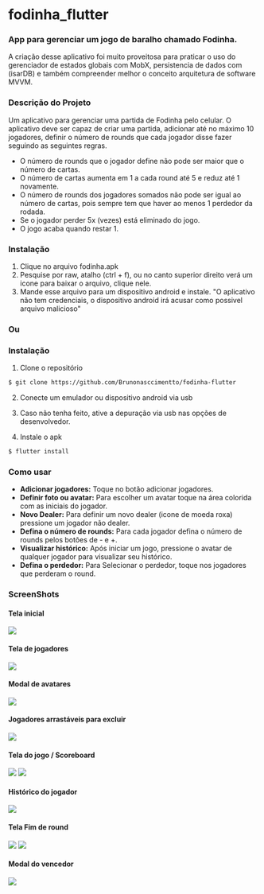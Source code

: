 # fodinha_flutter

### App para gerenciar um jogo de baralho chamado Fodinha.
A criação desse aplicativo foi muito proveitosa para praticar o uso do gerenciador de estados globais com MobX, persistencia de dados com (isarDB) e também compreender melhor o conceito arquitetura de software MVVM.

### Descrição do Projeto
Um aplicativo para gerenciar uma partida de Fodinha pelo celular. 
O aplicativo deve ser capaz de criar uma partida, adicionar até no máximo 10 jogadores, definir o número de rounds que cada jogador disse fazer seguindo as seguintes regras.

- O número de rounds que o jogador define não pode ser maior que o número de cartas.
- O número de cartas aumenta em 1 a cada round até 5 e reduz até 1 novamente.
- O número de rounds dos jogadores somados não pode ser igual ao número de cartas, pois sempre tem que haver ao menos 1 perdedor da rodada.
- Se o jogador perder 5x (vezes) está eliminado do jogo.
- O jogo acaba quando restar 1.


### Instalação
1. Clique no arquivo fodinha.apk
2. Pesquise por raw, atalho (ctrl + f), ou no canto superior direito verá um icone para baixar o arquivo, clique nele.
3. Mande esse arquivo para um dispositivo android e instale. "O aplicativo não tem credenciais, o dispositivo android irá acusar como possivel arquivo malicioso"

### Ou

### Instalação
1. Clone o repositório
```bash
$ git clone https://github.com/Brunonasccimentto/fodinha-flutter
```

2. Conecte um emulador ou dispositivo android via usb
3. Caso não tenha feito, ative a depuração via usb nas opções de desenvolvedor. 

4. Instale o apk
```bash
$ flutter install
```

### Como usar
- **Adicionar jogadores:** Toque no botão adicionar jogadores.
- **Definir foto ou avatar:** Para escolher um avatar toque na área colorida com as iniciais do jogador.
- **Novo Dealer:** Para definir um novo dealer (icone de moeda roxa) pressione um jogador não dealer.
- **Defina o número de rounds:** Para cada jogador defina o número de rounds pelos botões de - e +.
- **Visualizar histórico:** Após iniciar um jogo, pressione o avatar de qualquer jogador para visualizar seu histórico.
- **Defina o perdedor:** Para Selecionar o perdedor, toque nos jogadores que perderam o round.

### ScreenShots

#### Tela inicial
<img src="assets/screenshoots/Screenshot_1705952896.png">

#### Tela de jogadores
<img src="assets/screenshoots/Screenshot_1705953068.png">

#### Modal de avatares
<img src="assets/screenshoots/Screenshot_1705953063.png">

#### Jogadores arrastáveis para excluir
<img src="assets/screenshoots/Screenshot_1705953080.png">

#### Tela do jogo / Scoreboard
<img src="assets/screenshoots/Screenshot_1705953097.png">

<img src="assets/screenshoots/Screenshot_1705953184.png">

#### Histórico do jogador
<img src="assets/screenshoots/Screenshot_1705953223.png">

#### Tela Fim de round
<img src="assets/screenshoots/SScreenshot_1705953116.png">

<img src="assets/screenshoots/Screenshot_1705953127.png">

#### Modal do vencedor
<img src="assets/screenshoots/Screenshot_1705953288.png">




